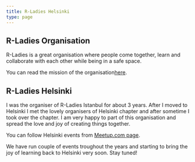 ```yaml
---
title: R-Ladies Helsinki
type: page
---
```





## R-Ladies Organisation
R-Ladies is a great organisation where people come together, learn and collaborate with each other while being in a safe space. 

You can read the mission of the organisation[here](https://rladies.org/about-us/mission/). 

## R-Ladies Helsinki

I was the organiser of R-Ladies Istanbul for about 3 years. After I moved to Helsinki I met the lovely organisers of Helsinki chapter and after sometime I took over the chapter. I am very happy to part of this organisation and spread the love and joy of creating things together. 

You can follow Helsinki events from [Meetup.com page](https://www.meetup.com/rladies-helsinki/). 

We have run couple of events troughout the years and starting to bring the joy of learning back to Helsinki very soon. Stay tuned! 
